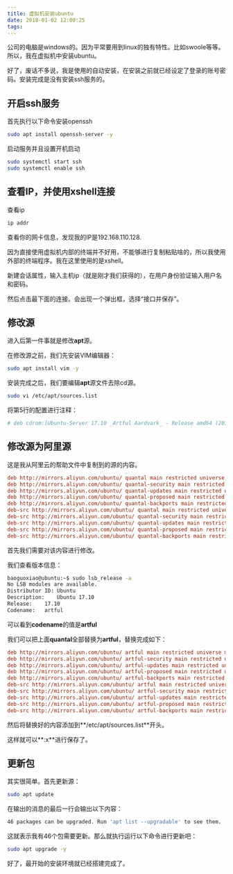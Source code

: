 ```yaml
---
title: 虚拟机安装ubuntu
date: 2018-01-02 12:00:25
tags:
---
```

公司的电脑是windows的。因为平常要用到linux的独有特性。比如swoole等等。所以，我在虚拟机中安装ubuntu。

好了，废话不多说，我是使用的自动安装，在安装之前就已经设定了登录的账号密码。安装完成是没有安装ssh服务的。

## 开启ssh服务

首先执行以下命令安装openssh

````bash
sudo apt install openssh-server -y
````

启动服务并且设置开机启动

````bash
sudo systemctl start ssh
sudo systemctl enable ssh
````

## 查看IP，并使用xshell连接

查看ip

````bash
ip addr
````

查看你的网卡信息，发现我的IP是192.168.110.128.

因为直接使用虚拟机内部的终端并不好用，不能够进行复制粘贴啥的，所以我使用外部的终端程序。我在这里使用的是xshell。

新建会话属性，输入主机ip（就是刚才我们获得的），在用户身份验证输入用户名和密码。

然后点击最下面的连接。会出现一个弹出框，选择“接口并保存”。

## 修改源



进入后第一件事就是修改**apt**源。

在修改源之前，我们先安装VIM编辑器：

````bash
sudo apt install vim -y
````

安装完成之后，我们要编辑**apt**源文件去除cd源。

````bash
sudo vi /etc/apt/sources.list
````

将第5行的配置进行注释：

````ini
# deb cdrom:[Ubuntu-Server 17.10 _Artful Aardvark_ - Release amd64 (20171017.1)]/ artful main restricted
````

## 修改源为阿里源

这是我从阿里云的帮助文件中复制到的源的内容。

````ini
deb http://mirrors.aliyun.com/ubuntu/ quantal main restricted universe multiverse
deb http://mirrors.aliyun.com/ubuntu/ quantal-security main restricted universe multiverse
deb http://mirrors.aliyun.com/ubuntu/ quantal-updates main restricted universe multiverse
deb http://mirrors.aliyun.com/ubuntu/ quantal-proposed main restricted universe multiverse
deb http://mirrors.aliyun.com/ubuntu/ quantal-backports main restricted universe multiverse
deb-src http://mirrors.aliyun.com/ubuntu/ quantal main restricted universe multiverse
deb-src http://mirrors.aliyun.com/ubuntu/ quantal-security main restricted universe multiverse
deb-src http://mirrors.aliyun.com/ubuntu/ quantal-updates main restricted universe multiverse
deb-src http://mirrors.aliyun.com/ubuntu/ quantal-proposed main restricted universe multiverse
deb-src http://mirrors.aliyun.com/ubuntu/ quantal-backports main restricted universe multiverse
````

首先我们需要对该内容进行修改。


我们查看版本信息：

````bash
baoguoxiao@ubuntu:~$ sudo lsb_release -a
No LSB modules are available.
Distributor ID:	Ubuntu
Description:	Ubuntu 17.10
Release:	17.10
Codename:	artful
````

可以看到**codename**的值是**artful**

我们可以把上面**quantal**全部替换为**artful**，替换完成如下：

````ini
deb http://mirrors.aliyun.com/ubuntu/ artful main restricted universe multiverse
deb http://mirrors.aliyun.com/ubuntu/ artful-security main restricted universe multiverse
deb http://mirrors.aliyun.com/ubuntu/ artful-updates main restricted universe multiverse
deb http://mirrors.aliyun.com/ubuntu/ artful-proposed main restricted universe multiverse
deb http://mirrors.aliyun.com/ubuntu/ artful-backports main restricted universe multiverse
deb-src http://mirrors.aliyun.com/ubuntu/ artful main restricted universe multiverse
deb-src http://mirrors.aliyun.com/ubuntu/ artful-security main restricted universe multiverse
deb-src http://mirrors.aliyun.com/ubuntu/ artful-updates main restricted universe multiverse
deb-src http://mirrors.aliyun.com/ubuntu/ artful-proposed main restricted universe multiverse
deb-src http://mirrors.aliyun.com/ubuntu/ artful-backports main restricted universe multiverse
````

然后将替换好的内容添加到**/etc/apt/sources.list**开头。

这样就可以**:x**进行保存了。

## 更新包

其实很简单。首先更新源：

````bash
sudo apt update 
````

在输出的消息的最后一行会输出以下内容：

````bash
46 packages can be upgraded. Run 'apt list --upgradable' to see them.
````

这就表示我有46个包需要更新。那么就执行运行以下命令进行更新吧：

````bash
sudo apt upgrade -y
````

好了，最开始的安装环境就已经搭建完成了。
